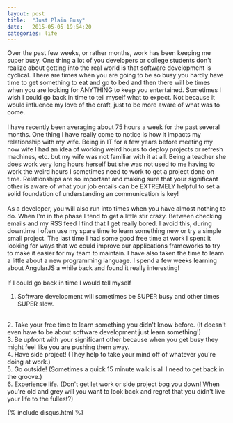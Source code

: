 ```yaml
---
layout: post
title:  "Just Plain Busy"
date:   2015-05-05 19:54:20
categories: life
---
```

Over the past few weeks, or rather months, work has been keeping me super busy. One thing a lot of you developers or college students don't realize about getting into the real world is that software development is cyclical.
There are times when you are going to be so busy you hardly have time to get something to eat and go to bed and then there will be times when you are looking for ANYTHING to keep you entertained. Sometimes I wish I could go back in time to tell myself
what to expect. Not because it would influence my love of the craft, just to be more aware of what was to come.
<br><br>
I have recently been averaging about 75 hours a week for the past several months. One thing I have really come to notice is how it impacts my relationship with my wife. Being in IT for a few years before meeting my now wife I had an idea of
working weird hours to deploy projects or refresh machines, etc. but my wife was not familiar with it at all. Being a teacher she does work very long hours herself but she was not used to me having to work the weird hours I sometimes need to work to get a project done
on time. Relationships are so important and making sure that your significant other is aware of what your job entails can be EXTREMELY helpful to set a solid foundation of understanding an communication is key!
<br><br>
As a developer, you will also run into times when you have almost nothing to do. When I'm in the phase I tend to get a little stir crazy. Between checking emails and my RSS feed I find that I get really bored. I avoid this, during downtime
I often use my spare time to learn something new or try a simple small project. The last time I had some good free time at work I spent it looking for ways that we could improve our applications frameworks to try to make it easier
for my team to maintain. I have also taken the time to learn a little about a new programming language. I spend a few weeks learning about AngularJS a while back and found it really interesting!
<br><br>
If I could go back in time I would tell myself
<br>
1. Software development will sometimes be SUPER busy and other times SUPER slow.
<br>
2. Take your free time to learn something you didn't know before. (It doesn't even have to be about software development just learn something!)
<br>
3. Be upfront with your significant other because when you get busy they might feel like you are pushing them away.
<br>
4. Have side project! (They help to take your mind off of whatever you're doing at work.)
<br>
5. Go outside! (Sometimes a quick 15 minute walk is all I need to get back in the groove.)
<br>
6. Experience life. (Don't get let work or side project bog you down! When you're old and grey will you want to look back and regret that you didn't live your life to the fullest?)

{% include disqus.html %}
